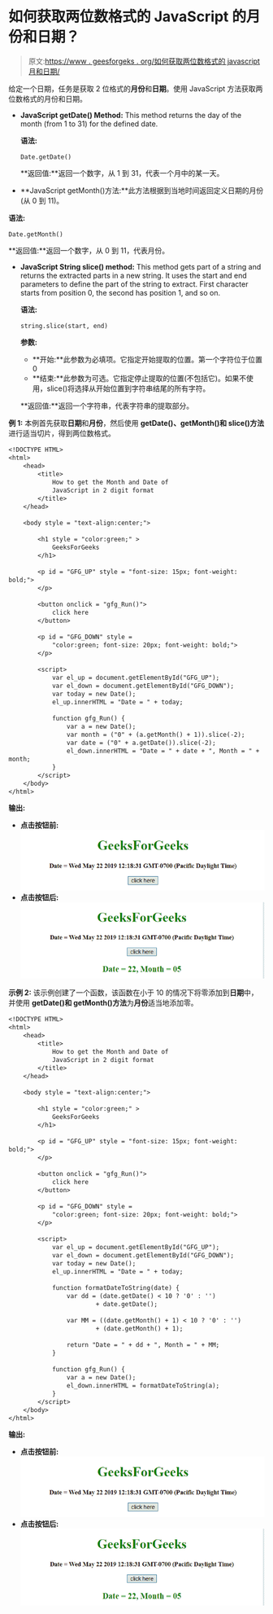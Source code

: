 # 如何获取两位数格式的 JavaScript 的月份和日期？

> 原文:[https://www . geesforgeks . org/如何获取两位数格式的 javascript 月和日期/](https://www.geeksforgeeks.org/how-to-get-month-and-date-of-javascript-in-two-digit-format/)

给定一个日期，任务是获取 2 位格式的**月份**和**日期**。使用 JavaScript 方法获取两位数格式的月份和日期。

*   **JavaScript getDate() Method:** This method returns the day of the month (from 1 to 31) for the defined date.

    **语法:**

    ```
    Date.getDate()
    ```

    **返回值:**返回一个数字，从 1 到 31，代表一个月中的某一天。

*   **JavaScript getMonth()方法:**此方法根据到当地时间返回定义日期的月份(从 0 到 11)。

**语法:**

```
Date.getMonth()
```

**返回值:**返回一个数字，从 0 到 11，代表月份。

*   **JavaScript String slice() method:** This method gets part of a string and returns the extracted parts in a new string. It uses the start and end parameters to define the part of the string to extract. First character starts from position 0, the second has position 1, and so on.

    **语法:**

    ```
    string.slice(start, end)
    ```

    **参数:**

    *   **开始:**此参数为必填项。它指定开始提取的位置。第一个字符位于位置 0
    *   **结束:**此参数为可选。它指定停止提取的位置(不包括它)。如果不使用，slice()将选择从开始位置到字符串结尾的所有字符。

    **返回值:**返回一个字符串，代表字符串的提取部分。

**例 1:** 本例首先获取**日期**和**月份**，然后使用 **getDate()、getMonth()和 slice()方法**进行适当切片，得到两位数格式。

```
<!DOCTYPE HTML> 
<html> 
    <head> 
        <title> 
            How to get the Month and Date of 
            JavaScript in 2 digit format
        </title>
    </head> 

    <body style = "text-align:center;">

        <h1 style = "color:green;" > 
            GeeksForGeeks 
        </h1>

        <p id = "GFG_UP" style = "font-size: 15px; font-weight: bold;">
        </p>

        <button onclick = "gfg_Run()"> 
            click here
        </button>

        <p id = "GFG_DOWN" style = 
            "color:green; font-size: 20px; font-weight: bold;">
        </p>

        <script>
            var el_up = document.getElementById("GFG_UP");
            var el_down = document.getElementById("GFG_DOWN");
            var today = new Date();
            el_up.innerHTML = "Date = " + today;

            function gfg_Run() {
                var a = new Date();
                var month = ("0" + (a.getMonth() + 1)).slice(-2);
                var date = ("0" + a.getDate()).slice(-2);
                el_down.innerHTML = "Date = " + date + ", Month = " + month;
            }         
        </script> 
    </body> 
</html>                    
```

**输出:**

*   **点击按钮前:**
    ![](img/87b7dc1f2045929e25a7d39142e7f6e4.png)
*   **点击按钮后:**
    ![](img/4dfdc2fd819633e5a48ff1bda683ddaa.png)

**示例 2:** 该示例创建了一个函数，该函数在小于 10 的情况下将零添加到**日期**中，并使用 **getDate()和 getMonth()方法**为**月份**适当地添加零。

```
<!DOCTYPE HTML> 
<html> 
    <head> 
        <title> 
            How to get the Month and Date of
            JavaScript in 2 digit format
        </title>
    </head> 

    <body style = "text-align:center;">

        <h1 style = "color:green;" > 
            GeeksForGeeks 
        </h1>

        <p id = "GFG_UP" style = "font-size: 15px; font-weight: bold;">
        </p>

        <button onclick = "gfg_Run()"> 
            click here
        </button>

        <p id = "GFG_DOWN" style = 
            "color:green; font-size: 20px; font-weight: bold;">
        </p>

        <script>
            var el_up = document.getElementById("GFG_UP");
            var el_down = document.getElementById("GFG_DOWN");
            var today = new Date();
            el_up.innerHTML = "Date = " + today;

            function formatDateToString(date) {
                var dd = (date.getDate() < 10 ? '0' : '')
                        + date.getDate();

                var MM = ((date.getMonth() + 1) < 10 ? '0' : '')
                        + (date.getMonth() + 1);

                return "Date = " + dd + ", Month = " + MM;
            }

            function gfg_Run() {
                var a = new Date();
                el_down.innerHTML = formatDateToString(a);
            }         
        </script> 
    </body> 
</html>                    
```

**输出:**

*   **点击按钮前:**
    ![](img/87b7dc1f2045929e25a7d39142e7f6e4.png)
*   **点击按钮后:**
    ![](img/4dfdc2fd819633e5a48ff1bda683ddaa.png)